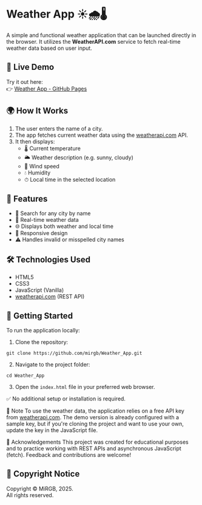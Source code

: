 # Weather App ☀️🌧🌡

A simple and functional weather application that can be launched directly in the browser. It utilizes the **WeatherAPI.com** service to fetch real-time weather data based on user input.

## 🚀 Live Demo

Try it out here:  
👉 [Weather App - GitHub Pages](https://mirgb.github.io/Weather_App/)

## 🌍 How It Works

1. The user enters the name of a city.
2. The app fetches current weather data using the [weatherapi.com](https://www.weatherapi.com/) API.
3. It then displays:
   - 🌡 Current temperature
   - 🌥 Weather description (e.g. sunny, cloudy)
   - 💨 Wind speed
   - 💧 Humidity
   - ⏱ Local time in the selected location

## 🧩 Features

- 🔎 Search for any city by name  
- 📡 Real-time weather data  
- 🌐 Displays both weather and local time  
- 📱 Responsive design  
- ⚠️ Handles invalid or misspelled city names

## 🛠️ Technologies Used

- HTML5  
- CSS3  
- JavaScript (Vanilla)  
- [weatherapi.com](https://www.weatherapi.com/) (REST API)

## 📂 Getting Started

To run the application locally:

1. Clone the repository:

`git clone https://github.com/mirgb/Weather_App.git`

2. Navigate to the project folder:

`cd Weather_App`

3. Open the `index.html` file in your preferred web browser.

✅ No additional setup or installation is required.

📌 Note
To use the weather data, the application relies on a free API key from [weatherapi.com](https://www.weatherapi.com/). The demo version is already configured with a sample key, but if you're cloning the project and want to use your own, update the key in the JavaScript file.

🙌 Acknowledgements
This project was created for educational purposes and to practice working with REST APIs and asynchronous JavaScript (fetch).
Feedback and contributions are welcome!

## 📄 Copyright Notice

Copyright © MiRGB, 2025.  
All rights reserved.

